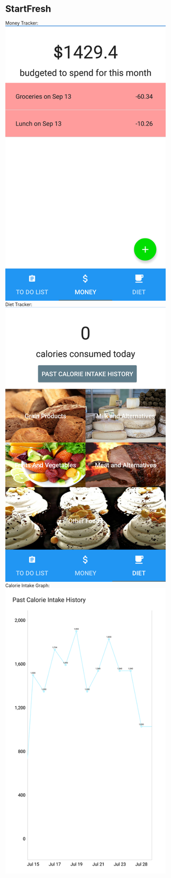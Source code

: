 # StartFresh

Money Tracker:
![Money Tracker](/app/screenshots/MoneyTracker.png?raw=true)
Diet Tracker:
![Diet Tracker](/app/screenshots/DietTracker.png?raw=true)
Calorie Intake Graph:
![Calorie Intake Graph](/app/screenshots/CalorieIntakeGraph.png?raw=true)
